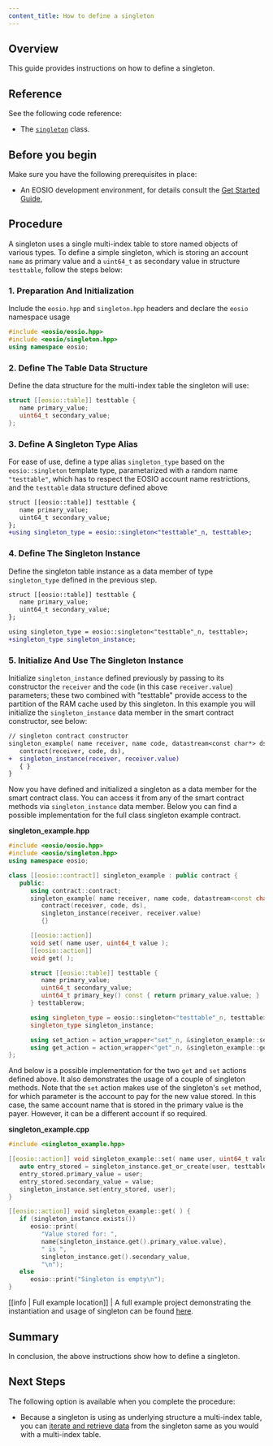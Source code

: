 ```yaml
---
content_title: How to define a singleton
---
```


## Overview

This guide provides instructions on how to define a singleton.

## Reference

See the following code reference:

* The [`singleton`](../../classeosio_1_1singleton) class.

## Before you begin

Make sure you have the following prerequisites in place:

* An EOSIO development environment, for details consult the [Get Started Guide](https://developers.eos.io/welcome/latest/getting-started-guide/index),

## Procedure

A singleton uses a single multi-index table to store named objects of various types. To define a simple singleton, which is storing an account `name` as primary value and a `uint64_t` as secondary value in structure `testtable`, follow the steps below:

### 1. Preparation And Initialization

Include the `eosio.hpp` and `singleton.hpp` headers and declare the `eosio` namespace usage

   ```cpp
   #include <eosio/eosio.hpp>
   #include <eosio/singleton.hpp>
   using namespace eosio;
   ```

### 2. Define The Table Data Structure

Define the data structure for the multi-index table the singleton will use:

   ```cpp
   struct [[eosio::table]] testtable {
      name primary_value;
      uint64_t secondary_value;
   };
   ```

### 3. Define A Singleton Type Alias

For ease of use, define a type alias `singleton_type` based on the `eosio::singleton` template type, parametarized with a random name `"testtable"`, which has to respect the EOSIO account name restrictions, and the `testtable` data structure defined above

   ```diff
   struct [[eosio::table]] testtable {
      name primary_value;
      uint64_t secondary_value;
   };
   +using singleton_type = eosio::singleton<"testtable"_n, testtable>;
   ```

### 4. Define The Singleton Instance

Define the singleton table instance as a data member of type `singleton_type` defined in the previous step.

   ```diff
   struct [[eosio::table]] testtable {
      name primary_value;
      uint64_t secondary_value;
   };

   using singleton_type = eosio::singleton<"testtable"_n, testtable>;
   +singleton_type singleton_instance;
   ```

### 5. Initialize And Use The Singleton Instance

Initialize `singleton_instance` defined previously by passing to its constructor the `receiver` and the `code` (in this case `receiver.value`) parameters; these two combined with "testtable" provide access to the partition of the RAM cache used by this singleton. In this example you will initialize the `singleton_instance` data member in the smart contract constructor, see below:

   ```diff
   // singleton contract constructor
   singleton_example( name receiver, name code, datastream<const char*> ds ) :
      contract(receiver, code, ds),
   +  singleton_instance(receiver, receiver.value)
      { }
   }
   ```

Now you have defined and initialized a singleton as a data member for the smart contract class. You can access it from any of the smart contract methods via `singleton_instance` data member. Below you can find a possible implementation for the full class singleton example contract.

__singleton_example.hpp__

```cpp
#include <eosio/eosio.hpp>
#include <eosio/singleton.hpp>
using namespace eosio;

class [[eosio::contract]] singleton_example : public contract {
   public:
      using contract::contract;
      singleton_example( name receiver, name code, datastream<const char*> ds ) :
         contract(receiver, code, ds),
         singleton_instance(receiver, receiver.value)
         {}

      [[eosio::action]]
      void set( name user, uint64_t value );
      [[eosio::action]]
      void get( );

      struct [[eosio::table]] testtable {
         name primary_value;
         uint64_t secondary_value;
         uint64_t primary_key() const { return primary_value.value; }
      } testtablerow;

      using singleton_type = eosio::singleton<"testtable"_n, testtable>;
      singleton_type singleton_instance;

      using set_action = action_wrapper<"set"_n, &singleton_example::set>;
      using get_action = action_wrapper<"get"_n, &singleton_example::get>;
};
```

And below is a possible implementation for the two `get` and `set` actions defined above. It also demonstrates the usage of a couple of singleton methods. Note that the `set` action makes use of the singleton's `set` method, for which parameter is the account to pay for the new value stored. In this case, the same account name that is stored in the primary value is the payer. However, it can be a different account if so required.

__singleton_example.cpp__

```cpp
#include <singleton_example.hpp>

[[eosio::action]] void singleton_example::set( name user, uint64_t value ) {
   auto entry_stored = singleton_instance.get_or_create(user, testtablerow);
   entry_stored.primary_value = user;
   entry_stored.secondary_value = value;
   singleton_instance.set(entry_stored, user);
}

[[eosio::action]] void singleton_example::get( ) {
   if (singleton_instance.exists())
      eosio::print(
         "Value stored for: ", 
         name{singleton_instance.get().primary_value.value},
         " is ",
         singleton_instance.get().secondary_value,
         "\n");
   else
      eosio::print("Singleton is empty\n");
}
```

[[info | Full example location]]
| A full example project demonstrating the instantiation and usage of singleton can be found [here](https://github.com/EOSIO/eosio.cdt/tree/master/examples/singleton_example).

## Summary

In conclusion, the above instructions show how to define a singleton.

## Next Steps

The following option is available when you complete the procedure:

* Because a singleton is using as underlying structure a multi-index table, you can [iterate and retrieve data](./how-to-iterate-and-retrieve-a-multi_index-table) from the singleton same as you would with a multi-index table.
